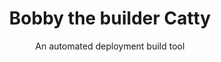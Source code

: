 <h1 style="text-align: center">Bobby the builder Catty</h1>
<p style="text-align: center">An automated deployment build tool</p>